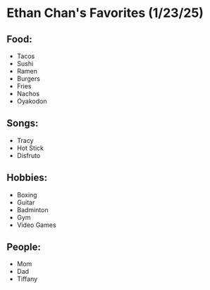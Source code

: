 # Ethan Chan's Favorites (1/23/25)
## Food:
+ Tacos
+ Sushi
+ Ramen
+ Burgers
+ Fries
+ Nachos
+ Oyakodon
## Songs:
+ Tracy
+ Hot Stick
+ Disfruto
## Hobbies:
+ Boxing
+ Guitar
+ Badminton
+ Gym
+ Video Games
## People:
+ Mom
+ Dad
+ Tiffany
